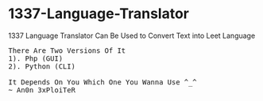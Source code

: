 # 1337-Language-Translator
1337 Language Translator Can Be Used to Convert Text into Leet Language 
<pre>
There Are Two Versions Of It
1). Php (GUI)
2). Python (CLI)

It Depends On You Which One You Wanna Use ^_^
~ An0n 3xPloiTeR
</pre>
